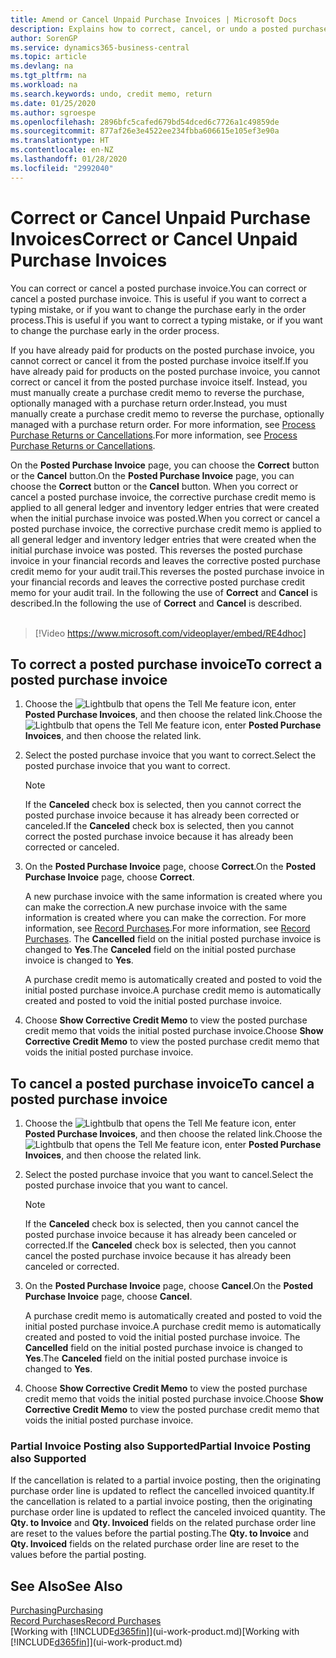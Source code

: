 ```yaml
---
title: Amend or Cancel Unpaid Purchase Invoices | Microsoft Docs
description: Explains how to correct, cancel, or undo a posted purchase invoice and automatically create a purchase credit memo.
author: SorenGP
ms.service: dynamics365-business-central
ms.topic: article
ms.devlang: na
ms.tgt_pltfrm: na
ms.workload: na
ms.search.keywords: undo, credit memo, return
ms.date: 01/25/2020
ms.author: sgroespe
ms.openlocfilehash: 2896bfc5cafed679bd54dced6c7726a1c49859de
ms.sourcegitcommit: 877af26e3e4522ee234fbba606615e105ef3e90a
ms.translationtype: HT
ms.contentlocale: en-NZ
ms.lasthandoff: 01/28/2020
ms.locfileid: "2992040"
---
```

# <a name="correct-or-cancel-unpaid-purchase-invoices"></a><span data-ttu-id="23c9e-103">Correct or Cancel Unpaid Purchase Invoices</span><span class="sxs-lookup"><span data-stu-id="23c9e-103">Correct or Cancel Unpaid Purchase Invoices</span></span>
<span data-ttu-id="23c9e-104">You can correct or cancel a posted purchase invoice.</span><span class="sxs-lookup"><span data-stu-id="23c9e-104">You can correct or cancel a posted purchase invoice.</span></span> <span data-ttu-id="23c9e-105">This is useful if you want to correct a typing mistake, or if you want to change the purchase early in the order process.</span><span class="sxs-lookup"><span data-stu-id="23c9e-105">This is useful if you want to correct a typing mistake, or if you want to change the purchase early in the order process.</span></span>

<span data-ttu-id="23c9e-106">If you have already paid for products on the posted purchase invoice, you cannot correct or cancel it from the posted purchase invoice itself.</span><span class="sxs-lookup"><span data-stu-id="23c9e-106">If you have already paid for products on the posted purchase invoice, you cannot correct or cancel it from the posted purchase invoice itself.</span></span> <span data-ttu-id="23c9e-107">Instead, you must manually create a purchase credit memo to reverse the purchase, optionally managed with a purchase return order.</span><span class="sxs-lookup"><span data-stu-id="23c9e-107">Instead, you must manually create a purchase credit memo to reverse the purchase, optionally managed with a purchase return order.</span></span> <span data-ttu-id="23c9e-108">For more information, see [Process Purchase Returns or Cancellations](purchasing-how-process-purchase-returns-cancellations.md).</span><span class="sxs-lookup"><span data-stu-id="23c9e-108">For more information, see [Process Purchase Returns or Cancellations](purchasing-how-process-purchase-returns-cancellations.md).</span></span>

<span data-ttu-id="23c9e-109">On the **Posted Purchase Invoice** page, you can choose the **Correct** button or the **Cancel** button.</span><span class="sxs-lookup"><span data-stu-id="23c9e-109">On the **Posted Purchase Invoice** page, you can choose the **Correct** button or the **Cancel** button.</span></span> <span data-ttu-id="23c9e-110">When you correct or cancel a posted purchase invoice, the corrective purchase credit memo is applied to all general ledger and inventory ledger entries that were created when the initial purchase invoice was posted.</span><span class="sxs-lookup"><span data-stu-id="23c9e-110">When you correct or cancel a posted purchase invoice, the corrective purchase credit memo is applied to all general ledger and inventory ledger entries that were created when the initial purchase invoice was posted.</span></span> <span data-ttu-id="23c9e-111">This reverses the posted purchase invoice in your financial records and leaves the corrective posted purchase credit memo for your audit trail.</span><span class="sxs-lookup"><span data-stu-id="23c9e-111">This reverses the posted purchase invoice in your financial records and leaves the corrective posted purchase credit memo for your audit trail.</span></span> <span data-ttu-id="23c9e-112">In the following the use of **Correct** and **Cancel** is described.</span><span class="sxs-lookup"><span data-stu-id="23c9e-112">In the following the use of **Correct** and **Cancel** is described.</span></span>
<br><br>
> [!Video https://www.microsoft.com/videoplayer/embed/RE4dhoc]

## <a name="to-correct-a-posted-purchase-invoice"></a><span data-ttu-id="23c9e-113">To correct a posted purchase invoice</span><span class="sxs-lookup"><span data-stu-id="23c9e-113">To correct a posted purchase invoice</span></span>
1. <span data-ttu-id="23c9e-114">Choose the ![Lightbulb that opens the Tell Me feature](media/ui-search/search_small.png "Tell me what you want to do") icon, enter **Posted Purchase Invoices**, and then choose the related link.</span><span class="sxs-lookup"><span data-stu-id="23c9e-114">Choose the ![Lightbulb that opens the Tell Me feature](media/ui-search/search_small.png "Tell me what you want to do") icon, enter **Posted Purchase Invoices**, and then choose the related link.</span></span>  
2. <span data-ttu-id="23c9e-115">Select the posted purchase invoice that you want to correct.</span><span class="sxs-lookup"><span data-stu-id="23c9e-115">Select the posted purchase invoice that you want to correct.</span></span>  

    > [!NOTE]  
    >   <span data-ttu-id="23c9e-116">If the **Canceled** check box is selected, then you cannot correct the posted purchase invoice because it has already been corrected or canceled.</span><span class="sxs-lookup"><span data-stu-id="23c9e-116">If the **Canceled** check box is selected, then you cannot correct the posted purchase invoice because it has already been corrected or canceled.</span></span>
3. <span data-ttu-id="23c9e-117">On the **Posted Purchase Invoice** page, choose **Correct**.</span><span class="sxs-lookup"><span data-stu-id="23c9e-117">On the **Posted Purchase Invoice** page, choose **Correct**.</span></span>

    <span data-ttu-id="23c9e-118">A new purchase invoice with the same information is created where you can make the correction.</span><span class="sxs-lookup"><span data-stu-id="23c9e-118">A new purchase invoice with the same information is created where you can make the correction.</span></span> <span data-ttu-id="23c9e-119">For more information, see [Record Purchases](purchasing-how-record-purchases.md).</span><span class="sxs-lookup"><span data-stu-id="23c9e-119">For more information, see [Record Purchases](purchasing-how-record-purchases.md).</span></span> <span data-ttu-id="23c9e-120">The **Cancelled** field on the initial posted purchase invoice is changed to **Yes**.</span><span class="sxs-lookup"><span data-stu-id="23c9e-120">The **Canceled** field on the initial posted purchase invoice is changed to **Yes**.</span></span>

    <span data-ttu-id="23c9e-121">A purchase credit memo is automatically created and posted to void the initial posted purchase invoice.</span><span class="sxs-lookup"><span data-stu-id="23c9e-121">A purchase credit memo is automatically created and posted to void the initial posted purchase invoice.</span></span>
4. <span data-ttu-id="23c9e-122">Choose **Show Corrective Credit Memo** to view the posted purchase credit memo that voids the initial posted purchase invoice.</span><span class="sxs-lookup"><span data-stu-id="23c9e-122">Choose **Show Corrective Credit Memo** to view the posted purchase credit memo that voids the initial posted purchase invoice.</span></span>

## <a name="to-cancel-a-posted-purchase-invoice"></a><span data-ttu-id="23c9e-123">To cancel a posted purchase invoice</span><span class="sxs-lookup"><span data-stu-id="23c9e-123">To cancel a posted purchase invoice</span></span>
1. <span data-ttu-id="23c9e-124">Choose the ![Lightbulb that opens the Tell Me feature](media/ui-search/search_small.png "Tell me what you want to do") icon, enter **Posted Purchase Invoices**, and then choose the related link.</span><span class="sxs-lookup"><span data-stu-id="23c9e-124">Choose the ![Lightbulb that opens the Tell Me feature](media/ui-search/search_small.png "Tell me what you want to do") icon, enter **Posted Purchase Invoices**, and then choose the related link.</span></span>  
2. <span data-ttu-id="23c9e-125">Select the posted purchase invoice that you want to cancel.</span><span class="sxs-lookup"><span data-stu-id="23c9e-125">Select the posted purchase invoice that you want to cancel.</span></span>

    > [!NOTE]  
    >   <span data-ttu-id="23c9e-126">If the **Canceled** check box is selected, then you cannot cancel the posted purchase invoice because it has already been canceled or corrected.</span><span class="sxs-lookup"><span data-stu-id="23c9e-126">If the **Canceled** check box is selected, then you cannot cancel the posted purchase invoice because it has already been canceled or corrected.</span></span>
3. <span data-ttu-id="23c9e-127">On the **Posted Purchase Invoice** page, choose **Cancel**.</span><span class="sxs-lookup"><span data-stu-id="23c9e-127">On the **Posted Purchase Invoice** page, choose **Cancel**.</span></span>

    <span data-ttu-id="23c9e-128">A purchase credit memo is automatically created and posted to void the initial posted purchase invoice.</span><span class="sxs-lookup"><span data-stu-id="23c9e-128">A purchase credit memo is automatically created and posted to void the initial posted purchase invoice.</span></span> <span data-ttu-id="23c9e-129">The **Cancelled** field on the initial posted purchase invoice is changed to **Yes**.</span><span class="sxs-lookup"><span data-stu-id="23c9e-129">The **Canceled** field on the initial posted purchase invoice is changed to **Yes**.</span></span>
4. <span data-ttu-id="23c9e-130">Choose **Show Corrective Credit Memo** to view the posted purchase credit memo that voids the initial posted purchase invoice.</span><span class="sxs-lookup"><span data-stu-id="23c9e-130">Choose **Show Corrective Credit Memo** to view the posted purchase credit memo that voids the initial posted purchase invoice.</span></span>

### <a name="partial-invoice-posting-also-supported"></a><span data-ttu-id="23c9e-131">Partial Invoice Posting also Supported</span><span class="sxs-lookup"><span data-stu-id="23c9e-131">Partial Invoice Posting also Supported</span></span>
<span data-ttu-id="23c9e-132">If the cancellation is related to a partial invoice posting, then the originating purchase order line is updated to reflect the cancelled invoiced quantity.</span><span class="sxs-lookup"><span data-stu-id="23c9e-132">If the cancellation is related to a partial invoice posting, then the originating purchase order line is updated to reflect the canceled invoiced quantity.</span></span> <span data-ttu-id="23c9e-133">The **Qty. to Invoice** and **Qty. Invoiced** fields on the related purchase order line are reset to the values before the partial posting.</span><span class="sxs-lookup"><span data-stu-id="23c9e-133">The **Qty. to Invoice** and **Qty. Invoiced** fields on the related purchase order line are reset to the values before the partial posting.</span></span>

## <a name="see-also"></a><span data-ttu-id="23c9e-134">See Also</span><span class="sxs-lookup"><span data-stu-id="23c9e-134">See Also</span></span>
[<span data-ttu-id="23c9e-135">Purchasing</span><span class="sxs-lookup"><span data-stu-id="23c9e-135">Purchasing</span></span>](purchasing-manage-purchasing.md)  
[<span data-ttu-id="23c9e-136">Record Purchases</span><span class="sxs-lookup"><span data-stu-id="23c9e-136">Record Purchases</span></span>](purchasing-how-record-purchases.md)  
<span data-ttu-id="23c9e-137">[Working with [!INCLUDE[d365fin](includes/d365fin_md.md)]](ui-work-product.md)</span><span class="sxs-lookup"><span data-stu-id="23c9e-137">[Working with [!INCLUDE[d365fin](includes/d365fin_md.md)]](ui-work-product.md)</span></span>
